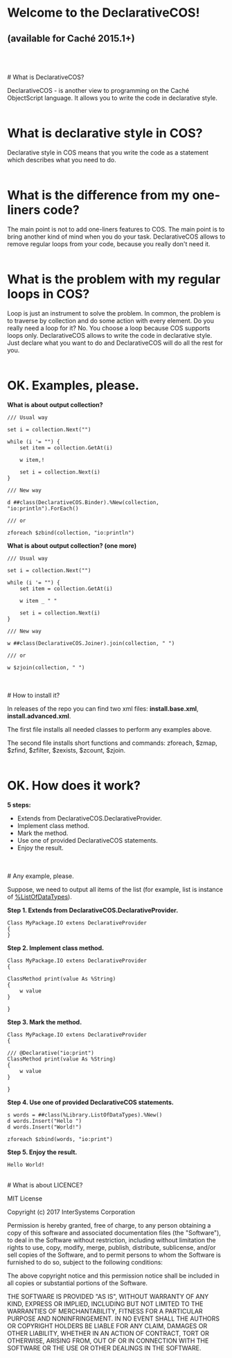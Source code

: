 # Welcome to the DeclarativeCOS!
## (available for Caché 2015.1+)
<br/>
<br/>
<br/>
# What is DeclarativeCOS?

DeclarativeCOS - is another view to programming on the Caché ObjectScript language. It allows you to write the code in declarative style.
<br/>
<br/>
# What is declarative style in COS?

Declarative style in COS means that you write the code as a statement which describes what you need to do.
<br/>
<br/>
# What is the difference from my one-liners code?

The main point is not to add one-liners features to COS. The main point is to bring another kind of mind when you do your task. DeclarativeCOS allows to remove regular loops from your code, because you really don't need it.
<br/>
<br/>
# What is the problem with my regular loops in COS?

Loop is just an instrument to solve the problem. In common, the problem is to traverse by collection and do some action with every element. Do you really need a loop for it? No. You choose a loop because COS supports loops only. DeclarativeCOS allows to write the code in declarative style. Just declare what you want to do and DeclarativeCOS will do all the rest for you.
<br/>
<br/>
# OK. Examples, please.

**What is about output collection?**
```
/// Usual way

set i = collection.Next("")

while (i '= "") {
    set item = collection.GetAt(i)

    w item,!

    set i = collection.Next(i)
}
```
```
/// New way

d ##class(DeclarativeCOS.Binder).%New(collection, "io:println").ForEach()

/// or

zforeach $zbind(collection, "io:println")
```

**What is about output collection? (one more)**
```
/// Usual way

set i = collection.Next("")

while (i '= "") {
    set item = collection.GetAt(i)

    w item _ " "

    set i = collection.Next(i)
}
```
```
/// New way

w ##class(DeclarativeCOS.Joiner).join(collection, " ")

/// or

w $zjoin(collection, " ")
```
<br/>
<br/>
# How to install it?

In releases of the repo you can find two xml files:
**install.base.xml**,
**install.advanced.xml**.

The first file installs all needed classes to perform any examples above.

The second file installs short functions and commands: zforeach, $zmap, $zfind, $zfilter, $zexists, $zcount, $zjoin.
<br/>
<br/>
# OK. How does it work?

**5 steps:**
- Extends from DeclarativeCOS.DeclarativeProvider.
- Implement class method.
- Mark the method.
- Use one of provided DeclarativeCOS statements.
- Enjoy the result.

<br/>
<br/>
# Any example, please.

Suppose, we need to output all items of the list (for example, list is instance of [%ListOfDataTypes](http://docs.intersystems.com/latest/csp/documatic/%25CSP.Documatic.cls?PAGE=CLASS&LIBRARY=%25SYS&CLASSNAME=%25Library.ListOfDataTypes)).

**Step 1. Extends from DeclarativeCOS.DeclarativeProvider.**
```
Class MyPackage.IO extens DeclarativeProvider
{
}
```

**Step 2. Implement class method.**
```
Class MyPackage.IO extens DeclarativeProvider
{

ClassMethod print(value As %String)
{
    w value
}

}
```

**Step 3. Mark the method.**
```
Class MyPackage.IO extens DeclarativeProvider
{

/// @Declarative("io:print")
ClassMethod print(value As %String)
{
    w value
}

}
```

**Step 4. Use one of provided DeclarativeCOS statements.**
```
s words = ##class(%Library.ListOfDataTypes).%New()
d words.Insert("Hello ")
d words.Insert("World!")

zforeach $zbind(words, "io:print")
```

**Step 5. Enjoy the result.**
```
Hello World!
```
<br/>
# What is about LICENCE?

MIT License

Copyright (c) 2017 InterSystems Corporation

Permission is hereby granted, free of charge, to any person obtaining a copy
of this software and associated documentation files (the "Software"), to deal
in the Software without restriction, including without limitation the rights
to use, copy, modify, merge, publish, distribute, sublicense, and/or sell
copies of the Software, and to permit persons to whom the Software is
furnished to do so, subject to the following conditions:

The above copyright notice and this permission notice shall be included in all
copies or substantial portions of the Software.

THE SOFTWARE IS PROVIDED "AS IS", WITHOUT WARRANTY OF ANY KIND, EXPRESS OR
IMPLIED, INCLUDING BUT NOT LIMITED TO THE WARRANTIES OF MERCHANTABILITY,
FITNESS FOR A PARTICULAR PURPOSE AND NONINFRINGEMENT. IN NO EVENT SHALL THE
AUTHORS OR COPYRIGHT HOLDERS BE LIABLE FOR ANY CLAIM, DAMAGES OR OTHER
LIABILITY, WHETHER IN AN ACTION OF CONTRACT, TORT OR OTHERWISE, ARISING FROM,
OUT OF OR IN CONNECTION WITH THE SOFTWARE OR THE USE OR OTHER DEALINGS IN THE
SOFTWARE.